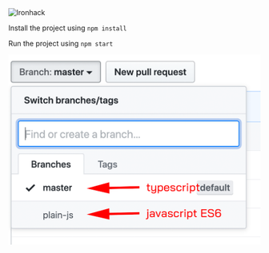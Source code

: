 <img src="https://raw.githubusercontent.com/webmad1019-1/w1d3-advanced-selectors-positioning-full-layout/master/img/ironhack.svg?sanitize=true" alt="Ironhack" width="60"/>


Install the project using
`npm install`

Run the project using
`npm start`

<img src="https://raw.githubusercontent.com/danivicario/todolist-redux/master/branches.gif" alt="Branches" />